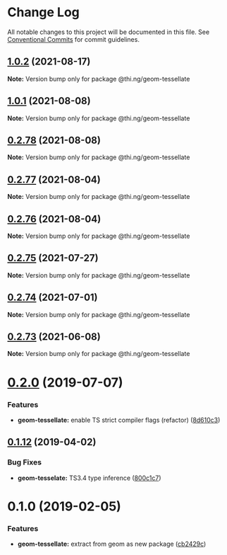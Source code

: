 # Change Log

All notable changes to this project will be documented in this file.
See [Conventional Commits](https://conventionalcommits.org) for commit guidelines.

## [1.0.2](https://github.com/thi-ng/umbrella/compare/@thi.ng/geom-tessellate@1.0.1...@thi.ng/geom-tessellate@1.0.2) (2021-08-17)

**Note:** Version bump only for package @thi.ng/geom-tessellate





## [1.0.1](https://github.com/thi-ng/umbrella/compare/@thi.ng/geom-tessellate@0.2.78...@thi.ng/geom-tessellate@1.0.1) (2021-08-08)

**Note:** Version bump only for package @thi.ng/geom-tessellate





## [0.2.78](https://github.com/thi-ng/umbrella/compare/@thi.ng/geom-tessellate@0.2.77...@thi.ng/geom-tessellate@0.2.78) (2021-08-08)

**Note:** Version bump only for package @thi.ng/geom-tessellate





## [0.2.77](https://github.com/thi-ng/umbrella/compare/@thi.ng/geom-tessellate@0.2.76...@thi.ng/geom-tessellate@0.2.77) (2021-08-04)

**Note:** Version bump only for package @thi.ng/geom-tessellate





## [0.2.76](https://github.com/thi-ng/umbrella/compare/@thi.ng/geom-tessellate@0.2.75...@thi.ng/geom-tessellate@0.2.76) (2021-08-04)

**Note:** Version bump only for package @thi.ng/geom-tessellate





## [0.2.75](https://github.com/thi-ng/umbrella/compare/@thi.ng/geom-tessellate@0.2.74...@thi.ng/geom-tessellate@0.2.75) (2021-07-27)

**Note:** Version bump only for package @thi.ng/geom-tessellate





## [0.2.74](https://github.com/thi-ng/umbrella/compare/@thi.ng/geom-tessellate@0.2.73...@thi.ng/geom-tessellate@0.2.74) (2021-07-01)

**Note:** Version bump only for package @thi.ng/geom-tessellate





## [0.2.73](https://github.com/thi-ng/umbrella/compare/@thi.ng/geom-tessellate@0.2.72...@thi.ng/geom-tessellate@0.2.73) (2021-06-08)

**Note:** Version bump only for package @thi.ng/geom-tessellate





# [0.2.0](https://github.com/thi-ng/umbrella/compare/@thi.ng/geom-tessellate@0.1.17...@thi.ng/geom-tessellate@0.2.0) (2019-07-07)

### Features

* **geom-tessellate:** enable TS strict compiler flags (refactor) ([8d610c3](https://github.com/thi-ng/umbrella/commit/8d610c3))

## [0.1.12](https://github.com/thi-ng/umbrella/compare/@thi.ng/geom-tessellate@0.1.11...@thi.ng/geom-tessellate@0.1.12) (2019-04-02)

### Bug Fixes

* **geom-tesselate:** TS3.4 type inference ([800c1c7](https://github.com/thi-ng/umbrella/commit/800c1c7))

# 0.1.0 (2019-02-05)

### Features

* **geom-tessellate:** extract from geom as new package ([cb2429c](https://github.com/thi-ng/umbrella/commit/cb2429c))
